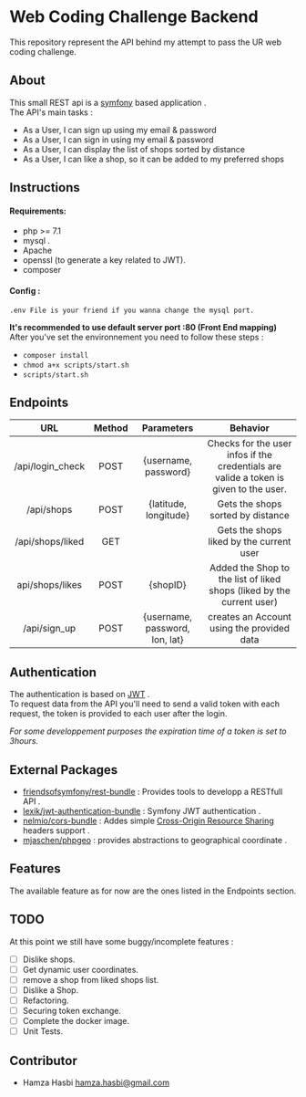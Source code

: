 
# Web Coding Challenge Backend  
  
This repository represent the API behind my attempt to pass the UR web coding challenge.  
  
## About   
This small REST api is a  [symfony](https://symfony.com/4) based application .  
The API's main tasks :   
- As a User, I can sign up using my email & password  
- As a User, I can sign in using my email & password  
- As a User, I can display the list of shops sorted by distance  
- As a User, I can like a shop, so it can be added to my preferred shops  

## Instructions  
  #### Requirements:

 - php >= 7.1
 - mysql .
 - Apache
 - openssl (to generate a key related to JWT).
 - composer
#### Config :

    .env File is your friend if you wanna change the mysql port.
**It's recommended to use default server port :80 (Front End mapping)**
After you've set the environnement you need to follow these steps :  
  
 - `composer install`  
 - `chmod a+x scripts/start.sh`  
 - `scripts/start.sh`   
  
## Endpoints  
| URL |  Method| Parameters |  Behavior|  
|:--:|:--:|:--:|:--:|  
|  /api/login_check| POST  |  {username, password}| Checks for the user infos if the credentials are valide a token is given to the user. |  
|  /api/shops| POST | {latitude, longitude} | Gets the shops sorted by distance |  
|  /api/shops/liked| GET |  | Gets the shops liked by the current user |  
|  api/shops/likes| POST | {shopID} | Added the Shop to the list of liked shops (liked by the current user)|  
|  /api/sign_up| POST |  {username, password, lon, lat}| creates an Account using the provided data |  
  
## Authentication   
The authentication is based on [JWT](https://jwt.io/) .  
To request data from the API you'll need to send a valid token with each request, the token is provided to each user after the login.  
  
*For some developpement purposes the expiration time of a token is set to 3hours.*  
## External Packages  
  
 - [friendsofsymfony/rest-bundle](https://github.com/FriendsOfSymfony/FOSRestBundle) : Provides tools to developp a RESTfull API .  
 - [lexik/jwt-authentication-bundle](https://github.com/lexik/LexikJWTAuthenticationBundle) : Symfony JWT authentication .  
 - [nelmio/cors-bundle](https://github.com/nelmio/NelmioCorsBundle) : Addes simple [Cross-Origin Resource Sharing](http://enable-cors.org/) headers support .  
 - [mjaschen/phpgeo](https://github.com/mjaschen/phpgeo) : provides abstractions to geographical coordinate .  
## Features  
  The available feature as for now are the ones listed in the Endpoints section.  
## TODO 
At this point we still have some buggy/incomplete features :  
 - [ ] Dislike shops.  
 - [ ] Get dynamic user coordinates.  
 - [ ] remove a shop from liked shops list.  
 - [ ] Dislike a Shop.  
 - [ ] Refactoring.  
 - [ ] Securing token exchange. 
 - [ ] Complete the docker image. 
 - [ ] Unit Tests.   
## Contributor  
 - Hamza Hasbi [hamza.hasbi@gmail.com](mailto:hamza.hasbi@gmail.com)